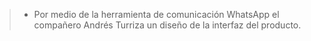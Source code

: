 > - Por medio de la herramienta de comunicación WhatsApp el compañero Andrés Turriza un diseño de la interfaz del producto.
